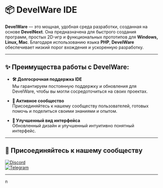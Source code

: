 # 📦 **DevelWare IDE**

**DevelWare** — это мощная, удобная среда разработки, созданная на основе **DevelNext**. Она предназначена для быстрого создания программ, простых 2D-игр и функциональных прототипов для **Windows, Linux, Mac**. Благодаря использованию языка **PHP**, **DevelWare** обеспечивает низкий порог вхождения и ускоренную разработку.

---

## ✨ **Преимущества работы с DevelWare:**

- **🛠️ Долгосрочная поддержка IDE**  
  Мы гарантируем постоянную поддержку и обновления для DevelWare, чтобы вы могли сосредоточиться на своих проектах.

- **👥 Активное сообщество**  
  Присоединяйтесь к нашему сообществу пользователей, готовых помочь и поделиться своими знаниями и опытом.

- **🎨 Улучшенный вид интерфейса**  
  Обновленный дизайн и улучшенный интуитивно понятный интерфейс.

---

## 🤝 **Присоединяйтесь к нашему сообществу**

[![Discord](https://img.shields.io/badge/Discord-7289DA?style=for-the-badge&logo=discord&logoColor=white)](https://discord.gg/Kk5CaK7x5d)  
[![Telegram](https://img.shields.io/badge/Telegram-26A5E4?style=for-the-badge&logo=telegram&logoColor=white)](https://t.me/+Q8yluasBBQFhN2My)

---
п
